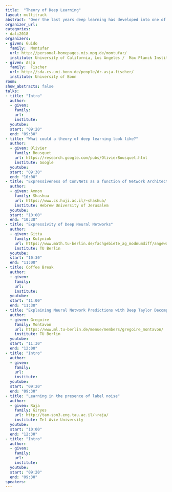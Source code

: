 ```yaml
---
title:  "Theory of Deep Learning"
layout: multitrack
abstract: "Over the last years deep learning has developed into one of the most important areas of machine learning leading to breakthroughs in various applied fields like image and natural language processing or machine translation. These numerous advances on practical side are accompanied by a rather limited but growing theoretical understanding. Important questions relating to the representational power of the models, the interpretability of the solutions obtained, the stability and understanding of the stochastic optimization process, the generalization performance of deep neural networks, and new mathematical frameworks to learn generative models - just to name some - require us to delve deeper into the mathematics underlying the field of deep learning. In this workshop we will discuss recent achievements, status quo, and open questions regarding our theoretical understanding of deep learning." 
organizer_url: 
categories:
- dali2018
organizers:
- given: Guido  
  family:  Montufar
  url: http://personal-homepages.mis.mpg.de/montufar/
  institute: University of California, Los Angeles /  Max Planck Institute for Mathematics in the Sciences
- given: Asja  
  family:  Fischer
  url: http://sda.cs.uni-bonn.de/people/dr-asja-fischer/
  institute: University of Bonn
room: 
show_abstracts: false
talks:
- title: "Intro"
  author:
  - given: 
    family: 
    url:
    institute: 
  youtube: 
  start: "09:20"
  end: "09:30" 
- title: "What could a theory of deep learning look like?"
  author:
  - given: Olivier
    family: Bousquet
    url: https://research.google.com/pubs/OlivierBousquet.html
    institute: Google
  youtube: 
  start: "09:30"
  end: "10:00"
- title: "Expressiveness of ConvNets as a function of Network Architecture"
  author:
  - given: Amnon
    family: Shashua
    url: https://www.cs.huji.ac.il/~shashua/
    institute: Hebrew University of Jerusalem
  youtube: 
  start: "10:00"
  end: "10:30" 
- title: "Expressivity of Deep Neural Networks"
  author:
  - given: Gitta
    family: Kutyniok
    url: https://www.math.tu-berlin.de/fachgebiete_ag_modnumdiff/angewandtefunktionalanalysis/v_menue/mitarbeiter/kutyniok/v_menue/home/
    institute: TU Berlin 
  youtube: 
  start: "10:30"
  end: "11:00" 
- title: Coffee Break
  author:
  - given: 
    family: 
    url: 
    institute: 
  youtube: 
  start: "11:00"
  end: "11:30" 
- title: "Explaining Neural Network Predictions with Deep Taylor Decompositions"
  author:
  - given: Gregoire
    family: Montavon
    url: https://www.ml.tu-berlin.de/menue/members/gregoire_montavon/
    institute: TU Berlin 
  youtube: 
  start: "11:30"
  end: "12:00"
- title: "Intro"
  author:
  - given: 
    family: 
    url:
    institute: 
  youtube: 
  start: "09:20"
  end: "09:30" 
- title: "Learning in the presence of label noise"
  author:
  - given: Raja
    family: Giryes
    url: http://tam-son3.eng.tau.ac.il/~raja/
    institute: Tel Aviv University
  youtube: 
  start: "10:00"
  end: "12:30" 
- title: "Intro"
  author:
  - given: 
    family: 
    url:
    institute: 
  youtube: 
  start: "09:20"
  end: "09:30" 
speakers:
---
```


